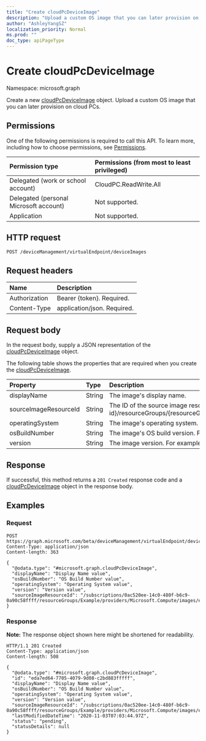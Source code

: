```yaml
---
title: "Create cloudPcDeviceImage"
description: "Upload a custom OS image that you can later provision on cloud PCs."
author: "AshleyYangSZ"
localization_priority: Normal
ms.prod: ""
doc_type: apiPageType
---
```


# Create cloudPcDeviceImage

Namespace: microsoft.graph

Create a new [cloudPcDeviceImage](../resources/cloudpcdeviceimage.md) object. Upload a custom OS image that you can later provision on cloud PCs.

## Permissions

One of the following permissions is required to call this API. To learn more, including how to choose permissions, see [Permissions](/graph/permissions-reference).

|Permission type|Permissions (from most to least privileged)|
|:---|:---|
|Delegated (work or school account)|CloudPC.ReadWrite.All|
|Delegated (personal Microsoft account)|Not supported.|
|Application|Not supported.|

## HTTP request

<!-- {
  "blockType": "ignored"
}
-->

``` http
POST /deviceManagement/virtualEndpoint/deviceImages
```

## Request headers

| Name          | Description                |
| :------------ | :------------------------  |
| Authorization | Bearer {token}. Required.  |
| Content-Type  | application/json. Required.|

## Request body

In the request body, supply a JSON representation of the [cloudPcDeviceImage](../resources/cloudpcdeviceimage.md) object.

The following table shows the properties that are required when you create the [cloudPcDeviceImage](../resources/cloudpcdeviceimage.md).

|Property|Type|Description|
|:---|:---|:---|
|displayName|String|The image's display name.|
|sourceImageResourceId|String|The ID of the source image resource on Azure. Required format: "/subscriptions/{subscription-id}/resourceGroups/{resourceGroupName}/providers/Microsoft.Compute/images/{imageName}".|
|operatingSystem|String|The image's operating system. For example: Windows 10 Enterprise.|
|osBuildNumber|String|The image's OS build version. For example: 1909.|
|version|String|The image version. For example: 0.0.1, 1.5.13.|

## Response

If successful, this method returns a `201 Created` response code and a [cloudPcDeviceImage](../resources/cloudpcdeviceimage.md) object in the response body.

## Examples

### Request

<!-- {
  "blockType": "request",
  "name": "create_cloudpcdeviceimage_from_cloudpcdeviceimage"
}
-->

``` http
POST https://graph.microsoft.com/beta/deviceManagement/virtualEndpoint/deviceImages
Content-Type: application/json
Content-length: 363

{
  "@odata.type": "#microsoft.graph.cloudPcDeviceImage",
  "displayName": "Display Name value",
  "osBuildNumber": "OS Build Number value",
  "operatingSystem": "Operating System value",
  "version": "Version value",
  "sourceImageResourceId": "/subscriptions/0ac520ee-14c0-480f-b6c9-0a90c58ffff/resourceGroups/Example/providers/Microsoft.Compute/images/exampleImage"
}
```

### Response

**Note:** The response object shown here might be shortened for readability.
<!-- {
  "blockType": "response",
  "truncated": true,
  "@odata.type": "microsoft.graph.cloudPcDeviceImage"
}
-->

``` http
HTTP/1.1 201 Created
Content-Type: application/json
Content-length: 508

{
  "@odata.type": "#microsoft.graph.cloudPcDeviceImage",
  "id": "eda7ed64-7705-4079-9d08-c2bd883fffff",
  "displayName": "Display Name value",
  "osBuildNumber": "OS Build Number value",
  "operatingSystem": "Operating System value",
  "version": "Version value",
  "sourceImageResourceId": "/subscriptions/0ac520ee-14c0-480f-b6c9-0a90c58ffff/resourceGroups/Example/providers/Microsoft.Compute/images/exampleImage",
  "lastModifiedDateTime": "2020-11-03T07:03:44.97Z",
  "status": "pending",
  "statusDetails": null
}
```
